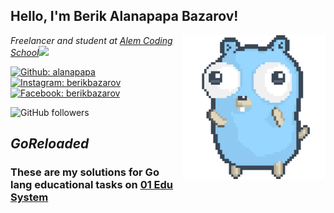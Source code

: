 <h2>Hello, I'm Berik <b>Alanapapa</b> Bazarov!</h2>
<img align='right' src="dancing-gopher.gif" width="230">
<p><em>Freelancer and student at <a href="https://alem.school/" target="_blank">Alem Coding School</a><img src="https://media.giphy.com/media/WUlplcMpOCEmTGBtBW/giphy.gif" width="30"> 
</em></p>

[![Github: alanapapa](https://img.icons8.com/material-outlined/48/000000/github.png?style=flat-square&logo=Instagram&logoColor=white&link=https://www.github.com/alanapapa/)](https://www.github.com/alanapapa/)
[![Instagram: berikbazarov](https://img.icons8.com/fluent/48/000000/instagram-new.png?style=flat-square&logo=Instagram&logoColor=white&link=https://www.instagram.com/berikbazarov/)](https://www.instagram.com/berikbazarov/)
[![Facebook: berikbazarov](https://img.icons8.com/color/48/000000/facebook.png?style=flat-square&logo=Instagram&logoColor=white&link=https://www.facebook.com/bazarovberik/)](https://www.facebook.com/bazarovberik/)

![GitHub followers](https://img.shields.io/github/followers/alanapapa?label=Follow&style=social)


## ***GoReloaded***
### These are my solutions for Go lang educational tasks on [01 Edu System](https://www.01-edu.org/)
